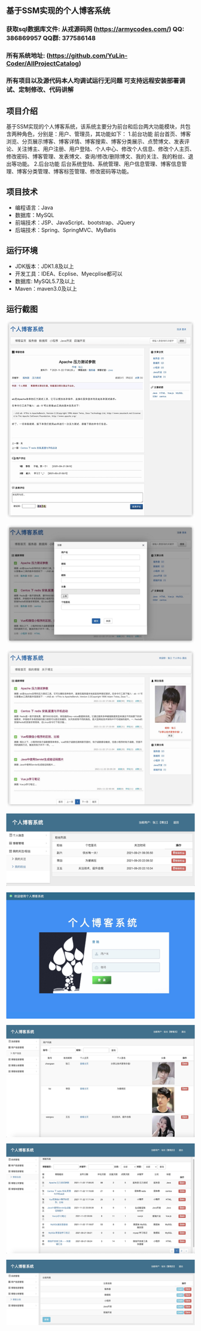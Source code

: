 ## 基于SSM实现的个人博客系统

###  获取sql数据库文件: 从戎源码网 (https://armycodes.com/) QQ: 386869957 QQ群: 377586148
###  所有系统地址: (https://github.com/YuLin-Coder/AllProjectCatalog) 
###  所有项目以及源代码本人均调试运行无问题 可支持远程安装部署调试、定制修改、代码讲解

## 项目介绍
基于SSM实现的个人博客系统，该系统主要分为前台和后台两大功能模块，共包含两种角色，分别是：用户、管理员，其功能如下：
1.前台功能
前台首页、博客浏览、分页展示博客、博客详情、博客搜索、博客分类展示、点赞博文、发表评论、关注博主、用户注册、用户登陆、个人中心、修改个人信息、修改个人主页、修改密码、博客管理、发表博文、查询/修改/删除博文、我的关注、我的粉丝、退出等功能。
2.后台功能
后台系统登陆、系统管理、用户信息管理、博客信息管理、博客分类管理、博客标签管理、修改密码等功能。

## 项目技术
- 编程语言：Java
- 数据库：MySQL
- 前端技术：JSP、JavaScript、bootstrap、JQuery
- 后端技术：Spring、SpringMVC、MyBatis

## 运行环境
- JDK版本：JDK1.8及以上
- 开发工具：IDEA、Ecplise、Myecplise都可以
- 数据库: MySQL5.7及以上
- Maven：maven3.0及以上

## 运行截图
![](screenshot/1.png)

![](screenshot/2.png)

![](screenshot/3.png)

![](screenshot/4.png)

![](screenshot/5.png)

![](screenshot/6.png)

![](screenshot/7.png)

![](screenshot/8.png)
